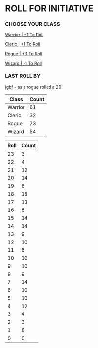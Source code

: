 # ROLL FOR INITIATIVE
### CHOOSE YOUR CLASS

[Warrior | +1 To Roll](https://github.com/benjaminsampica/benjaminsampica/issues/new?title=roll%7Cwarrior&body=Just+click+%27Submit+new+issue%27.)

[Cleric | +1 To Roll](https://github.com/benjaminsampica/benjaminsampica/issues/new?title=roll%7Ccleric&body=Just+click+%27Submit+new+issue%27.)

[Rogue | +3 To Roll](https://github.com/benjaminsampica/benjaminsampica/issues/new?title=roll%7Crogue&body=Just+click+%27Submit+new+issue%27.)

[Wizard | -1 To Roll](https://github.com/benjaminsampica/benjaminsampica/issues/new?title=roll%7Cwizard&body=Just+click+%27Submit+new+issue%27.)
### LAST ROLL BY
[jgbf](https://www.github.com/jgbf) - as a rogue rolled a 20!

|Class|Count|
|-|-|
|Warrior|61|
|Cleric|32|
|Rogue|73|
|Wizard|54|

|Roll|Count|
|-|-|
|23|3
|22|4
|21|12
|20|14
|19|8
|18|15
|17|13
|16|8
|15|14
|14|14
|13|9
|12|10
|11|6
|10|10
|9|10
|8|9
|7|14
|6|10
|5|10
|4|12
|3|4
|2|3
|1|8
|0|0
